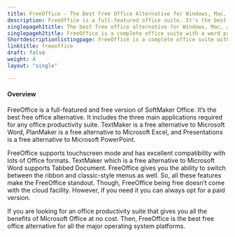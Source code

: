 ```yaml
---
title: FreeOffice - The Best Free Office Alternative for Windows, Mac, and Linux
description: FreeOffice is a full-featured office suite. It's the best free office alternative for Windows, Mac, and Linux. Includes all major office productivity apps.
singlepageh1title: The best free office alternative for Windows, Mac, and Linux
singlepageh2title: FreeOffice is a complete office suite with a word processor, a spreadsheet, and a presentation application.
Shortdescriptionlistingpage: FreeOffice is a complete office suite with a word processor, a spreadsheet, and a presentation application.
linktitle: freeoffice
draft: false
weight: 4
layout: "single"

---
```


#### Overview

FreeOffice is a full-featured and free version of SoftMaker Office. It’s the best free office alternative. It includes the three main applications required for any office productivity suite. TextMaker is a free alternative to Microsoft Word, PlanMaker is a free alternative to Microsoft Excel, and Presentations is a free alternative to Microsoft PowerPoint.

FreeOffice supports touchscreen mode and has excellent compatibility with lots of Office formats. TextMaker which is a free alternative to Microsoft Word supports Tabbed Document. FreeOffice gives you the ability to switch between the ribbon and classic-style menus as well. So, all these features make the FreeOffice standout. Though, FreeOffice being free doesn’t come with the cloud facility. However, if you need it you can always opt for a paid version.

If you are looking for an office productivity suite that gives you all the benefits of Microsoft Office at no cost. Then, FreeOffice is the best free office alternative for all the major operating system platforms.